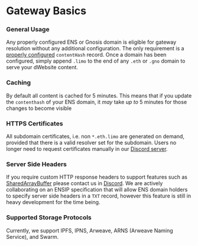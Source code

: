 # Gateway Basics

### General Usage

Any properly configured ENS or Gnosis domain is eligible for gateway resolution without any additional configuration. The only requirement is a [properly configured](../beginner/configuring-your-ens-name/updating-your-ens-content-records.md) `contentHash` record. Once a domain has been configured, simply append `.limo` to the end of any `.eth` or `.gno` domain to serve your dWebsite content.

### Caching

By default all content is cached for 5 minutes. This means that if you update the `contenthash` of your ENS domain, it _may_ take _up to_ 5 minutes for those changes to become visible

### HTTPS Certificates

All subdomain certificates, i.e. non `*.eth.limo` are generated on demand, provided that there is a valid resolver set for the subdomain. Users no longer need to request certificates manually in our [Discord server](https://discord.gg/zf8NxW94rB).

### Server Side Headers

If you require custom HTTP response headers to support features such as [SharedArrayBuffer](https://developer.mozilla.org/en-US/docs/Web/JavaScript/Reference/Global_Objects/SharedArrayBuffer) please contact us in [Discord](https://discord.gg/zf8NxW94rB). We are actively collaborating on an ENSIP specification that will allow ENS domain holders to specify server side headers in a `TXT` record, however this feature is still in heavy development for the time being.

### Supported Storage Protocols

Currently, we support IPFS, IPNS, Arweave, ARNS (Arweave Naming Service), and Swarm.
